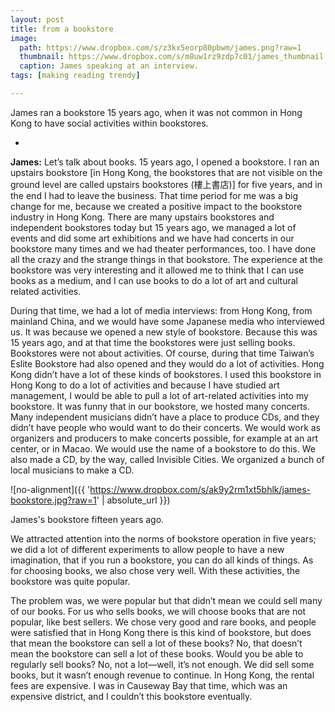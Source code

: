 ```yaml
---
layout: post
title: from a bookstore
image:
  path: https://www.dropbox.com/s/z3kx5eorp80pbwm/james.png?raw=1
  thumbnail: https://www.dropbox.com/s/m8uw1rz9zdp7c01/james_thumbnail.png?raw=1
  caption: James speaking at an interview.
tags: [making reading trendy]

---
```


James ran a bookstore 15 years ago, when it was not common in Hong Kong to have social activities within bookstores. 

<!--more-->

-

**James:** Let’s talk about books. 15 years ago, I opened a bookstore. I ran an upstairs bookstore [in Hong Kong, the bookstores that are not visible on the ground level are called upstairs bookstores (樓上書店)] for five years, and in the end I had to leave the business. That time period for me was a big change for me, because we created a positive impact to the bookstore industry in Hong Kong. There are many upstairs bookstores and independent bookstores today but 15 years ago, we managed a lot of events and did some art exhibitions and we have had concerts in our bookstore many times and we had theater performances, too. I have done all the crazy and the strange things in that bookstore. The experience at the bookstore was very interesting and it allowed me to think that I can use books as a medium, and I can use books to do a lot of art and cultural related activities. 

During that time, we had a lot of media interviews: from Hong Kong, from mainland China, and we would have some Japanese media who interviewed us. It was because we opened a new style of bookstore. Because this was 15 years ago, and at that time the bookstores were just selling books. Bookstores were not about activities. Of course, during that time Taiwan’s Eslite Bookstore had also opened and they would do a lot of activities. Hong Kong didn’t have a lot of these kinds of bookstores. I used this bookstore in Hong Kong to do a lot of activities and because I have studied art management, I would be able to pull a lot of art-related activities into my bookstore. It was funny that in our bookstore, we hosted many concerts. Many independent musicians didn’t have a place to produce CDs, and they didn’t have people who would want to do their concerts. We would work as organizers and producers to make concerts possible, for example at an art center, or in Macao. We would use the name of a bookstore to do this. We also made a CD, by the way, called Invisible Cities. We organized a bunch of local musicians to make a CD. 

![no-alignment]({{ 'https://www.dropbox.com/s/ak9y2rm1xt5bhlk/james-bookstore.jpg?raw=1' | absolute_url }})
  <figcaption>James's bookstore fifteen years ago.</figcaption>
  
We attracted attention into the norms of bookstore operation in five years; we did a lot of different experiments to allow people to have a new imagination, that if you run a bookstore, you can do all kinds of things. As for choosing books, we also chose very well. With these activities, the bookstore was quite popular. 

The problem was, we were popular but that didn’t mean we could sell many of our books. For us who sells books, we will choose books that are not popular, like best sellers. We chose very good and rare books, and people were satisfied that in Hong Kong there is this kind of bookstore, but does that mean the bookstore can sell a lot of these books? No, that doesn’t mean the bookstore can sell a lot of these books.  Would you be able to regularly sell books? No, not a lot—well, it’s not enough. We did sell some books, but it wasn’t enough revenue to continue. In Hong Kong, the rental fees are expensive. I was in Causeway Bay that time, which was an expensive district, and I couldn’t this bookstore eventually.



